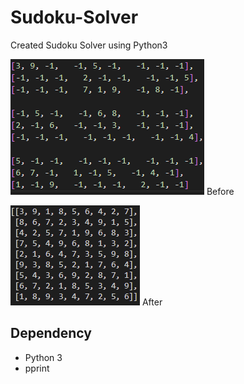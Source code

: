 # Sudoku-Solver

Created Sudoku Solver using Python3

![](Before.png)
Before

![](After.png)
After

## Dependency

- Python 3
- pprint
